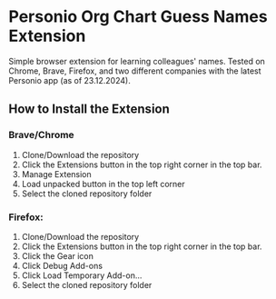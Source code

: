 # Personio Org Chart Guess Names Extension
Simple browser extension for learning colleagues' names. 
Tested on Chrome, Brave, Firefox, and two different companies with the latest Personio app (as of 23.12.2024).

## How to Install the Extension
### Brave/Chrome
1. Clone/Download the repository
2. Click the Extensions button in the top right corner in the top bar.
3. Manage Extension
4. Load unpacked button in the top left corner
5. Select the cloned repository folder
### Firefox:
1. Clone/Download the repository
2. Click the Extensions button in the top right corner in the top bar.
3. Click the Gear icon
4. Click Debug Add-ons
5. Click Load Temporary Add-on...
6. Select the cloned repository folder
